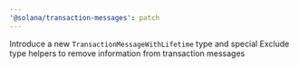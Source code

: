 ```yaml
---
'@solana/transaction-messages': patch
---
```


Introduce a new `TransactionMessageWithLifetime` type and special Exclude type helpers to remove information from transaction messages
